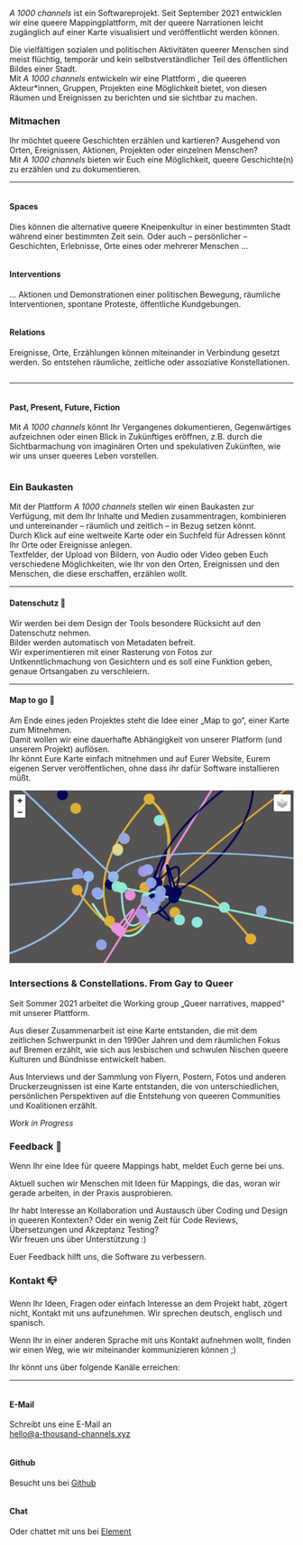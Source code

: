 <div class="block large">

*A 1000 channels* ist ein Softwareprojekt. Seit September 2021 entwicklen wir eine queere Mappingplattform, mit der queere Narrationen leicht zugänglich auf einer Karte visualisiert und veröffentlicht werden können.

Die vielfältigen sozialen und politischen Aktivitäten queerer Menschen sind meist flüchtig, temporär und kein selbstverständlicher Teil des öffentlichen Bildes einer Stadt. <br>
Mit *A 1000 channels* entwickeln wir eine Plattform , die queeren Akteur*innen, Gruppen, Projekten eine Möglichkeit bietet, von diesen Räumen und Ereignissen zu berichten und sie sichtbar zu machen.

</div>
<div class="block">

### Mitmachen

Ihr möchtet queere Geschichten erzählen und kartieren? Ausgehend von Orten, Ereignissen, Aktionen, Projekten oder einzelnen Menschen? <br>
Mit *A 1000 channels* bieten wir Euch eine Möglichkeit, queere Geschichte(n) zu erzählen und zu dokumentieren. 

----

<div class="block-3">

  <div class="column">

  #### Spaces

  Dies können die alternative queere Kneipenkultur in einer bestimmten Stadt während einer bestimmten Zeit sein. Oder auch – persönlicher – Geschichten, Erlebnisse, Orte eines oder mehrerer Menschen …

  </div>
  <div class="column">

  #### Interventions

  … Aktionen und Demonstrationen einer politischen Bewegung, räumliche Interventionen, spontane Proteste, öffentliche Kundgebungen.

  </div>
  <div class="column">

  #### Relations

  Ereignisse, Orte, Erzählungen können miteinander in Verbindung gesetzt werden. So entstehen räumliche, zeitliche oder assoziative Konstellationen.

  </div>
</div>

----

<div class="block-3">
  <div class="column">

  #### Past, Present, Future, Fiction

  Mit *A 1000 channels* könnt Ihr Vergangenes dokumentieren, Gegenwärtiges aufzeichnen oder einen Blick in Zukünftiges eröffnen, z.B. durch die Sichtbarmachung von imaginären Orten und spekulativen Zukünften, wie wir uns unser queeres Leben vorstellen.
  
  </div>
  </div>
</div>

<div class="block">

### Ein Baukasten

Mit der Plattform *A 1000 channels* stellen wir einen Baukasten zur Verfügung, mit dem Ihr Inhalte und Medien zusammentragen, kombinieren und untereinander – räumlich und zeitlich – in Bezug setzen könnt. <br>
Durch Klick auf eine weltweite Karte oder ein Suchfeld für Adressen könnt Ihr Orte oder Ereignisse anlegen. <br>
Textfelder, der Upload von Bildern, von Audio oder Video geben Euch verschiedene Möglichkeiten, wie Ihr von den Orten, Ereignissen und den Menschen, die diese erschaffen, erzählen wollt. 

----

#### Datenschutz 🤫

Wir werden bei dem Design der Tools besondere Rücksicht auf den Datenschutz nehmen. <br>
Bilder werden automatisch von Metadaten befreit. <br>
Wir experimentieren mit einer Rasterung von Fotos zur Untkenntlichmachung von Gesichtern und es soll eine Funktion geben, genaue Ortsangaben zu verschleiern. 

----


#### Map to go 👜

Am Ende eines jeden Projektes steht die Idee einer „Map to go“, einer Karte zum Mitnehmen. <br>
Damit wollen wir eine dauerhafte Abhängigkeit von unserer Platform (und unserem Projekt) auflösen. <br>
Ihr könnt Eure Karte einfach mitnehmen und auf Eurer Website, Eurem eigenen Server veröffentlichen, ohne dass ihr dafür Software installieren müßt.

</div>

<div class="block">

<img src="/fgtq_all_layers_dark.jpg" class="pb-4 mb-2">

### Intersections & Constellations. From Gay to Queer

Seit Sommer 2021 arbeitet die Working group „Queer narratives, mapped“ mit unserer Plattform. <br>

Aus dieser Zusammenarbeit ist eine Karte entstanden, die mit dem zeitlichen Schwerpunkt in den 1990er Jahren und dem räumlichen Fokus auf Bremen erzählt, wie sich aus lesbischen und schwulen Nischen queere Kulturen und Bündnisse entwickelt haben. <br>

Aus Interviews und der Sammlung von Flyern, Postern, Fotos und anderen Druckerzeugnissen ist eine Karte entstanden, die von unterschiedlichen, persönlichen Perspektiven auf die Entstehung von queeren Communities und Koalitionen erzählt.

*Work in Progress*

</div>

<div class="block">

	
### Feedback 🎤

Wenn Ihr eine Idee für queere Mappings habt, meldet Euch gerne bei uns.

Aktuell suchen wir Menschen mit Ideen für Mappings, die das, woran wir gerade arbeiten, in der Praxis ausprobieren.

Ihr habt Interesse an Kollaboration und Austausch über Coding und Design in queeren Kontexten? Oder ein wenig Zeit für Code Reviews, Übersetzungen und Akzeptanz Testing? <br>
Wir freuen uns über Unterstützung :)

Euer Feedback hilft uns, die Software zu verbessern.

</div>

<div class="block">
	

### Kontakt 📪 
	
Wenn Ihr Ideen, Fragen oder einfach Interesse an dem Projekt habt, zögert nicht, Kontakt mit uns aufzunehmen.
Wir sprechen deutsch, englisch und spanisch.

Wenn Ihr in einer anderen Sprache mit uns Kontakt aufnehmen wollt, finden wir einen Weg, wie wir miteinander kommunizieren können ;)

Ihr könnt uns über folgende Kanäle erreichen:

----

<div class="block-3">

  <div class="column">

  #### E-Mail
	  
   Schreibt uns eine E-Mail an	  
   <a href="mailto:hello@a-thousand-channels.xyz" class="text-link">hello@a-thousand-channels.xyz</a>
	   	  
  </div>
  <div class="column">

  #### Github

   Besucht uns bei <a href="https://github.com/a-thousand-channels/" class="text-link" target="_blank">Github</a>

  </div>
  <div class="column">

  #### Chat

   Oder chattet mit uns bei <a href="https://matrix.to/#/#a-thousand-channels:matrix.org" class="text-link" target="_blank">Element</a>
  	  
</div>
